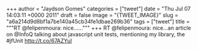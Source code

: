 
+++
author = "Jaydson Gomes"
categories = ["tweet"]
date = "Thu Jul 07 14:03:11 +0000 2011"
draft = false
image = "{TWEET_IMAGE}"
slug = "a6a214d9d8bf1a7be140a45cb34fe1dbae269b36"
tags = ["tweet"]
title = """RT @felipenmoura: nice......"""
+++
RT @felipenmoura: nice...an article on @InfoQ talking about javascript unit tests, mentioning my library, the #jfUnit http://t.co/67AZYuI

